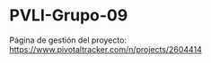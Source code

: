 # PVLI-Grupo-09

Página de gestión del proyecto:
  https://www.pivotaltracker.com/n/projects/2604414
